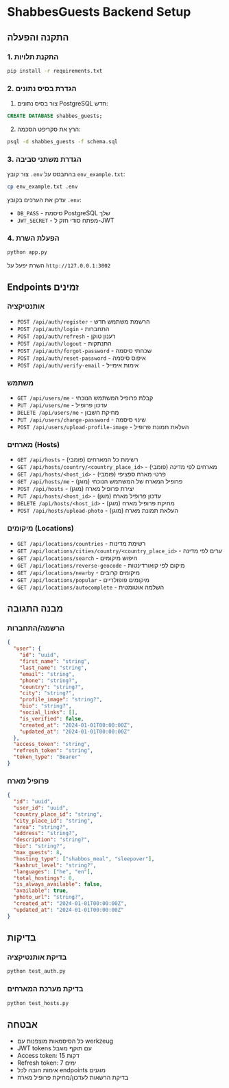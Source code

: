# ShabbesGuests Backend Setup

## התקנה והפעלה

### 1. התקנת תלויות
```bash
pip install -r requirements.txt
```

### 2. הגדרת בסיס נתונים
1. צור בסיס נתונים PostgreSQL חדש:
```sql
CREATE DATABASE shabbes_guests;
```

2. הרץ את סקריפט הסכמה:
```bash
psql -d shabbes_guests -f schema.sql
```

### 3. הגדרת משתני סביבה
צור קובץ `.env` בהתבסס על `env_example.txt`:
```bash
cp env_example.txt .env
```

עדכן את הערכים בקובץ `.env`:
- `DB_PASS` - סיסמת PostgreSQL שלך
- `JWT_SECRET` - מפתח סודי חזק ל-JWT

### 4. הפעלת השרת
```bash
python app.py
```

השרת יפעל על `http://127.0.0.1:3002`

## Endpoints זמינים

### אותנטיקציה
- `POST /api/auth/register` - הרשמת משתמש חדש
- `POST /api/auth/login` - התחברות
- `POST /api/auth/refresh` - רענון טוקן
- `POST /api/auth/logout` - התנתקות
- `POST /api/auth/forgot-password` - שכחתי סיסמה
- `POST /api/auth/reset-password` - איפוס סיסמה
- `POST /api/auth/verify-email` - אימות אימייל

### משתמש
- `GET /api/users/me` - קבלת פרופיל המשתמש הנוכחי
- `PUT /api/users/me` - עדכון פרופיל
- `DELETE /api/users/me` - מחיקת חשבון
- `PUT /api/users/change-password` - שינוי סיסמה
- `POST /api/users/upload-profile-image` - העלאת תמונת פרופיל

### מארחים (Hosts)
- `GET /api/hosts` - רשימת כל המארחים (פומבי)
- `GET /api/hosts/country/<country_place_id>` - מארחים לפי מדינה (פומבי)
- `GET /api/hosts/<host_id>` - פרטי מארח ספציפי (פומבי)
- `GET /api/hosts/me` - פרופיל המארח של המשתמש הנוכחי (מוגן)
- `POST /api/hosts` - יצירת פרופיל מארח (מוגן)
- `PUT /api/hosts/<host_id>` - עדכון פרופיל מארח (מוגן)
- `DELETE /api/hosts/<host_id>` - מחיקת פרופיל מארח (מוגן)
- `POST /api/hosts/upload-photo` - העלאת תמונת מארח (מוגן)

### מיקומים (Locations)
- `GET /api/locations/countries` - רשימת מדינות
- `GET /api/locations/cities/country/<country_place_id>` - ערים לפי מדינה
- `GET /api/locations/search` - חיפוש מיקומים
- `GET /api/locations/reverse-geocode` - מיקום לפי קואורדינטות
- `GET /api/locations/nearby` - מיקומים קרובים
- `GET /api/locations/popular` - מיקומים פופולריים
- `GET /api/locations/autocomplete` - השלמה אוטומטית

## מבנה התגובה

### הרשמה/התחברות
```json
{
  "user": {
    "id": "uuid",
    "first_name": "string",
    "last_name": "string",
    "email": "string",
    "phone": "string?",
    "country": "string?",
    "city": "string?",
    "profile_image": "string?",
    "bio": "string?",
    "social_links": [],
    "is_verified": false,
    "created_at": "2024-01-01T00:00:00Z",
    "updated_at": "2024-01-01T00:00:00Z"
  },
  "access_token": "string",
  "refresh_token": "string",
  "token_type": "Bearer"
}
```

### פרופיל מארח
```json
{
  "id": "uuid",
  "user_id": "uuid",
  "country_place_id": "string",
  "city_place_id": "string",
  "area": "string?",
  "address": "string?",
  "description": "string?",
  "bio": "string?",
  "max_guests": 8,
  "hosting_type": ["shabbos_meal", "sleepover"],
  "kashrut_level": "string?",
  "languages": ["he", "en"],
  "total_hostings": 0,
  "is_always_available": false,
  "available": true,
  "photo_url": "string?",
  "created_at": "2024-01-01T00:00:00Z",
  "updated_at": "2024-01-01T00:00:00Z"
}
```

## בדיקות

### בדיקת אותנטיקציה
```bash
python test_auth.py
```

### בדיקת מערכת המארחים
```bash
python test_hosts.py
```

## אבטחה

- כל הסיסמאות מוצפנות עם werkzeug
- JWT tokens עם תוקף מוגבל
- Access token: 15 דקות
- Refresh token: 7 ימים
- אימות חובה לכל endpoints מוגנים
- בדיקת הרשאות לעדכון/מחיקת פרופיל מארח
